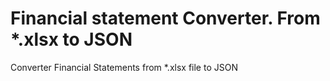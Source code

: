# Financial statement Converter. From *.xlsx to JSON
Converter Financial Statements from *.xlsx file to JSON
